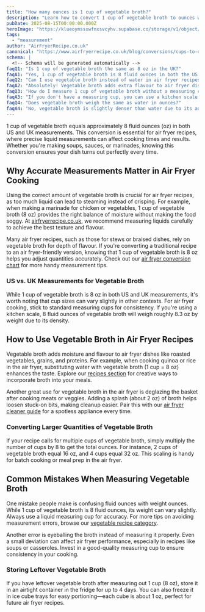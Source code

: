 ```yaml
---
title: "How many ounces is 1 cup of vegetable broth?"
description: "Learn how to convert 1 cup of vegetable broth to ounces with our simple guide—perfect for air fryer recipes and precise cooking."
pubDate: 2025-08-15T00:00:00.000Z
heroImage: "https://klueoymssxwfnxsvcyhv.supabase.co/storage/v1/object/public/Shmucket/how-many-ounces-is-1-cup-of-vegetable-broth.webp"
tags:
  - "measurement"
author: "AirFryerRecipe.co.uk"
canonical: "https://www.airfryerrecipe.co.uk/blog/conversions/cups-to-ounces/how-many-ounces-is-1-cup-of-vegetable-broth"
schema: |
  <!-- Schema will be generated automatically -->
faqQ1: "Is 1 cup of vegetable broth the same as 8 oz in the UK?"
faqA1: "Yes, 1 cup of vegetable broth is 8 fluid ounces in both the US and UK. The measurement is consistent for liquid volumes, though weight may vary slightly due to density. Always use a liquid measuring cup for accuracy."
faqQ2: "Can I use vegetable broth instead of water in air fryer recipes?"
faqA2: "Absolutely! Vegetable broth adds extra flavour to air fryer dishes like grains, soups, and marinades. Just remember that 1 cup of broth equals 8 oz, so adjust quantities as needed. It works especially well in recipes for roasted vegetables or braised meats."
faqQ3: "How do I measure 1 cup of vegetable broth without a measuring cup?"
faqA3: "If you don't have a measuring cup, you can use a kitchen scale. Since 1 cup of vegetable broth is roughly 8.3 oz by weight, weigh it out for a close approximation. Alternatively, a standard mug holds about 8–10 oz, but this method is less precise."
faqQ4: "Does vegetable broth weigh the same as water in ounces?"
faqA4: "No, vegetable broth is slightly denser than water due to its added ingredients. While 1 cup (8 fluid oz) of water weighs about 8.3 oz, vegetable broth may weigh a tad more. For air fryer recipes, stick to fluid ounces for consistency."
---
```

<p>1 cup of vegetable broth equals approximately 8 fluid ounces (oz) in both US and UK measurements. This conversion is essential for air fryer recipes, where precise liquid measurements can affect cooking times and results. Whether you're making soups, sauces, or marinades, knowing this conversion ensures your dish turns out perfectly every time.</p>  

<h2>Why Accurate Measurements Matter in Air Fryer Cooking</h2>  
<p>Using the correct amount of vegetable broth is crucial for air fryer recipes, as too much liquid can lead to steaming instead of crisping. For example, when making a marinade for chicken or vegetables, 1 cup of vegetable broth (8 oz) provides the right balance of moisture without making the food soggy. At <a href=https://www.airfryerrecipe.co.uk>airfryerrecipe.co.uk</a>, we recommend measuring liquids carefully to achieve the best texture and flavour.</p>  

<p>Many air fryer recipes, such as those for stews or braised dishes, rely on vegetable broth for depth of flavour. If you're converting a traditional recipe to an air fryer-friendly version, knowing that 1 cup of vegetable broth is 8 oz helps you adjust quantities accurately. Check out our <a href=https://www.airfryerrecipe.co.uk/air-fryer-conversion-chart>air fryer conversion chart</a> for more handy measurement tips.</p>  

<h3>US vs. UK Measurements for Vegetable Broth</h3>  
<p>While 1 cup of vegetable broth is 8 oz in both US and UK measurements, it's worth noting that cup sizes can vary slightly in other contexts. For air fryer cooking, stick to standard measuring cups for consistency. If you're using a kitchen scale, 8 fluid ounces of vegetable broth will weigh roughly 8.3 oz by weight due to its density.</p>  

<h2>How to Use Vegetable Broth in Air Fryer Recipes</h2>  
<p>Vegetable broth adds moisture and flavour to air fryer dishes like roasted vegetables, grains, and proteins. For example, when cooking quinoa or rice in the air fryer, substituting water with vegetable broth (1 cup = 8 oz) enhances the taste. Explore our <a href=https://www.airfryerrecipe.co.uk/recipes>recipes section</a> for creative ways to incorporate broth into your meals.</p>  

<p>Another great use for vegetable broth in the air fryer is deglazing the basket after cooking meats or veggies. Adding a splash (about 2 oz) of broth helps loosen stuck-on bits, making cleanup easier. Pair this with our <a href=https://www.airfryerrecipe.co.uk/air-fryer-cleaner>air fryer cleaner guide</a> for a spotless appliance every time.</p>  

<h3>Converting Larger Quantities of Vegetable Broth</h3>  
<p>If your recipe calls for multiple cups of vegetable broth, simply multiply the number of cups by 8 to get the total ounces. For instance, 2 cups of vegetable broth equal 16 oz, and 4 cups equal 32 oz. This scaling is handy for batch cooking or meal prep in the air fryer.</p>  

<h2>Common Mistakes When Measuring Vegetable Broth</h2>  
<p>One mistake people make is confusing fluid ounces with weight ounces. While 1 cup of vegetable broth is 8 fluid ounces, its weight can vary slightly. Always use a liquid measuring cup for accuracy. For more tips on avoiding measurement errors, browse our <a href=https://www.airfryerrecipe.co.uk/recipe-category/vegetables>vegetable recipe category</a>.</p>  

<p>Another error is eyeballing the broth instead of measuring it properly. Even a small deviation can affect air fryer performance, especially in recipes like soups or casseroles. Invest in a good-quality measuring cup to ensure consistency in your cooking.</p>  

<h3>Storing Leftover Vegetable Broth</h3>  
<p>If you have leftover vegetable broth after measuring out 1 cup (8 oz), store it in an airtight container in the fridge for up to 4 days. You can also freeze it in ice cube trays for easy portioning—each cube is about 1 oz, perfect for future air fryer recipes.</p>
